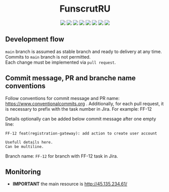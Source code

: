 <h1 align="center">FunscrutRU</h1>

<p align="center">
  
<img src="https://img.shields.io/badge/made%20by-funscrut-orange.svg" >

<img src="https://img.shields.io/badge/java-17-green.svg">

<img src="https://img.shields.io/badge/gradle-7.4.2-blue.svg">

<img src="https://img.shields.io/badge/jooq-3.16.7-black.svg">

<img src="https://img.shields.io/badge/GraphQL-21.0-purple.svg">

<img src="https://img.shields.io/badge/Spring_Framework-2.7.4-green.svg">

<img src="https://img.shields.io/github/languages/top/nikolay-klekto/FunscrutRU.svg">

<img src="https://img.shields.io/badge/PRs-welcome-brightgreen.svg?style=flat">
</p>


## Development flow

`main` branch is assumed as stable branch and ready to delivery at any time.  
Commits to `main` branch is not permitted.  
Each change must be implemented via `pull request`.


## Commit message, PR and branche name conventions

Follow conventions for commit message and PR name: https://www.conventionalcommits.org . Additionally, for each pull request, it is necessary to prefix with the task number in Jira. For example: FF-12

Details optionally can be added below commit message after one empty line:

```
FF-12 feat(registration-gateway): add action to create user account

Usefull details here.
Can be multiline.
```
Branch name: `FF-12` for branch with FF-12 task in Jira.

## Monitoring ##
* **IMPORTANT** the main resource is http://45.135.234.61/
